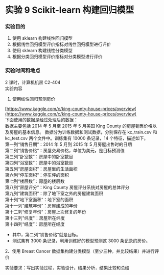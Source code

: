 # 实验 9 Scikit-learn 构建回归模型

### 实验目的

1. 使用 sklearn 构建线性回归模型
1. 根据线性回归模型评价指标对线性回归模型进行评价
1. 使用 sklearn 构建线性分类模型
1. 根据分类回归模型评价指标对分类模型进行评价

### 实验时间和地点

2 课时，计算机机房 C2-404  
实验内容

1. 使用线性回归预测房价

[https://www.kaggle.com/c/king-county-house-prices/overview](https://www.kaggle.com/c/king-county-house-prices/overview)  
下面使用的数据是经过处理后的数据：  
数据主要包括 2014 年 5 月至 2015 年 5 月美国 King County 的房屋销售价格以及房屋的基本信息。 数据分为训练数据和测试数据，分别保存在 kc_train.csv 和 kc_test.csv 两个文件中。训练集有 10000 条记录，14 个特征，描述如下。  
第一列“销售日期”：2014 年 5 月到 2015 年 5 月房屋出售时的日期  
第二列“销售价格”：房屋交易价格，单位为美元，是目标预测值  
第三列“卧室数”：房屋中的卧室数目  
第四列“浴室数”：房屋中的浴室数目  
第五列“房屋面积”：房屋里的生活面积  
第六列“停车面积”：停车坪的面积  
第七列“楼层数”：房屋的楼层数  
第八列“房屋评分”：King County 房屋评分系统对房屋的总体评分  
第九列“建筑面积”：除了地下室之外的房屋建筑面积  
第十列“地下室面积”：地下室的面积  
第十一列“建筑年份”：房屋建成的年份  
第十二列“修复年份”：房屋上次修复的年份  
第十三列"纬度"：房屋所在纬度  
第十四列“经度”：房屋所在经度  

- 其中，第二列“销售价格”就是目标。
- 测试集有 3000 条记录，利用训练好的模型预测这 3000 条记录的房价。

2、使用 Breast Cancer 数据集构建分类模型（至少三种，并比较结果）并进行评价

实验要求：写出实验过程，实验设计，结果分析，结果比较和总结
